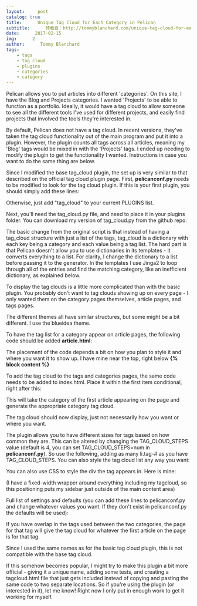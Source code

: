 ```yaml
---
layout:     post
catalog: true
title:      Unique Tag Cloud for Each Category in Pelican
subtitle:      转载自：http://tommyblanchard.com/unique-tag-cloud-for-each-category-in-pelican
date:      2017-02-15
img:      2
author:      Tommy Blanchard
tags:
    - tags
    - tag cloud
    - plugins
    - categories
    - category
---
```


Pelican allows you to put articles into different 'categories'. On this site, I have the Blog and Projects categories. I wanted 'Projects' to be able to function as a portfolio. Ideally, it would have a tag cloud to allow someone to see all the different tools I've used for different projects, and easily find projects that involved the tools they're interested in.

By default, Pelican does not have a tag cloud. In recent versions, they've taken the tag cloud functionality out of the main program and put it into a plugin. However, the plugin counts all tags across all articles, meaning my 'Blog' tags would be mixed in with the 'Projects' tags. I ended up needing to modify the plugin to get the functionality I wanted. Instructions in case you want to do the same thing are below.

Since I modified the base tag_cloud plugin, the set up is very similar to that described on the official tag cloud plugin page. First, **pelicanconf.py** needs to be modified to look for the tag cloud plugin. If this is your first plugin, you should simply add these lines:

Otherwise, just add "tag_cloud" to your current PLUGINS list.

Next, you'll need the tag_cloud.py file, and need to place it in your plugins folder. You can download my version of tag_cloud.py from the github repo.

The basic change from the original script is that instead of having a tag_cloud structure with just a list of the tags, tag_cloud is a dictionary with each key being a category and each value being a tag list. The hard part is that Pelican doesn't allow you to use dictionaries in its templates - it converts everything to a list. For clarity, I change the dictionary to a list before passing it to the generator. In the templates I use Jinga2 to loop through all of the entries and find the matching category, like an inefficient dictionary, as explained below.

To display the tag clouds is a little more complicated than with the basic plugin. You probably don't want to tag clouds showing up on every page - I only wanted them on the category pages themselves, article pages, and tags pages.

The different themes all have similar structures, but some might be a bit different. I use the blueidea theme.

To have the tag list for a category appear on article pages, the following code should be added **article.html**:

The placement of the code depends a bit on how you plan to style it and where you want it to show up. I have mine near the top, right below **{% block content %}**

To add the tag cloud to the tags and categories pages, the same code needs to be added to index.html. Place it within the first item conditional, right after this:

This will take the category of the first article appearing on the page and generate the appropriate category tag cloud.

The tag cloud should now display, just not necessarily how you want or where you want.

The plugin allows you to have different sizes for tags based on how common they are. This can be altered by changing the TAG_CLOUD_STEPS value (default is 4, you can set TAG_CLOUD_STEPS=num in **pelicanconf.py**). So use the following, adding as many li.tag-# as you have TAG_CLOUD_STEPS. You can also style the tag cloud list any way you want:

You can also use CSS to style the div the tag appears in. Here is mine:

(I have a fixed-width wrapper around everything including my tagcloud, so this positioning puts my sidebar just outside of the main content area)

Full list of settings and defaults (you can add these lines to pelicanconf.py and change whatever values you want. If they don't exist in pelicanconf.py the defaults will be used):

If you have overlap in the tags used between the two categories, the page for that tag will give the tag cloud for whatever the first article on the page is for that tag.

Since I used the same names as for the basic tag cloud plugin, this is not compatible with the base tag cloud.

If this somehow becomes popular, I might try to make this plugin a bit more official - giving it a unique name, adding some tests, and creating a tagcloud.html file that just gets included instead of copying and pasting the same code to two separate locations. So if you're using the plugin (or interested in it), let me know! Right now I only put in enough work to get it working for myself.
